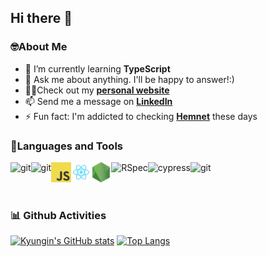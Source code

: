 ## Hi there 👋

### 🤓About Me
<!-- - 🔭 I’m currently working on **[My portfolio](https://github.com/KyunginNa/my_portfolio)** -->
- 🌱 I’m currently learning **TypeScript**
- 💬 Ask me about anything. I'll be happy to answer!:)
- 🙋‍♀️Check out my **[personal website](https://kyungin-portfolio.netlify.app/)**
- 📫 Send me a message on **[LinkedIn](https://www.linkedin.com/in/kyungin/)**
- ⚡ Fun fact: I'm addicted to checking **[Hemnet](https://www.hemnet.se/)** these days

### 📝Languages and Tools
<a href="https://www.ruby-lang.org/" target="_blank"> <img src="https://www.vectorlogo.zone/logos/ruby-lang/ruby-lang-icon.svg" align="left" alt="git" height='32px'/> </a>

<a href="https://rubyonrails.org/" target="_blank"> <img src="https://rubyonrails.org/images/rails-logo.svg" align="left" alt="git" height='32px'/> </a>

<a href="https://developer.mozilla.org/en-US/docs/Web/JavaScript" target="_blank"> <img align="left" alt="JavaScript" height ="32px" src="https://raw.githubusercontent.com/github/explore/80688e429a7d4ef2fca1e82350fe8e3517d3494d/topics/javascript/javascript.png"> </a>

<a href="https://reactjs.org/" target="_blank"> <img align="left" alt="React" height ="32px" src="https://raw.githubusercontent.com/github/explore/80688e429a7d4ef2fca1e82350fe8e3517d3494d/topics/react/react.png"> </a>

<a href="https://nodejs.org" target="_blank"><img align="left" alt="Node.js" height ="32px" src="https://raw.githubusercontent.com/github/explore/80688e429a7d4ef2fca1e82350fe8e3517d3494d/topics/nodejs/nodejs.png"> </a>

<a href="https://rspec.info/" target="_blank"><img align="left" alt="RSpec" height="32px" src="https://rspec.info/images/logo_ogp.png"> </a>

<a href="https://cypress.io" target="_blank"><img align="left" alt="cypress" height="32px" src="https://www.pngkit.com/png/full/411-4116389_cypress-io-logo7639-cypress-io-logo.png"> </a>

<a href="https://git-scm.com/" target="_blank"><img align="left" alt="git" height='32px' src="https://www.vectorlogo.zone/logos/git-scm/git-scm-icon.svg"> </a>  
<br />
<br />

### 📊 Github Activities
[![Kyungin's GitHub stats](https://github-readme-stats.vercel.app/api?username=KyunginNa&count_private=true&show_icons=true&theme=vue)](https://github.com/anuraghazra/github-readme-stats) [![Top Langs](https://github-readme-stats.vercel.app/api/top-langs/?username=KyunginNa&layout=compact&theme=vue)](https://github.com/anuraghazra/github-readme-stats)

